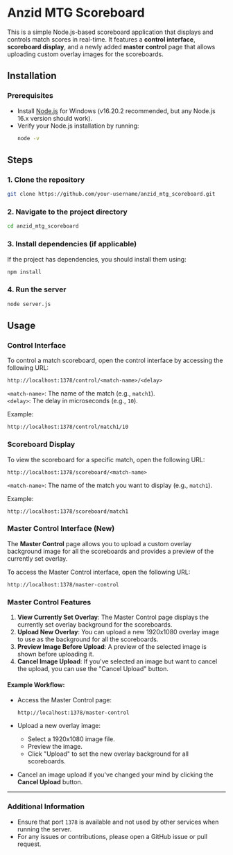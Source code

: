 # Anzid MTG Scoreboard

This is a simple Node.js-based scoreboard application that displays and controls match scores in real-time. It features
a **control interface**, **scoreboard display**, and a newly added **master control** page that allows uploading custom
overlay images for the scoreboards.

## Installation

### Prerequisites

- Install [Node.js](https://nodejs.org/en/download/) for Windows (v16.20.2 recommended, but any Node.js 16.x version
  should work).
- Verify your Node.js installation by running:
  ```bash
  node -v
  ```

## Steps

### 1. Clone the repository

```bash
git clone https://github.com/your-username/anzid_mtg_scoreboard.git
```

### 2. Navigate to the project directory

```bash
cd anzid_mtg_scoreboard
```

### 3. Install dependencies (if applicable)

If the project has dependencies, you should install them using:

```bash
npm install
```

### 4. Run the server

```bash
node server.js
```

## Usage

### Control Interface

To control a match scoreboard, open the control interface by accessing the following URL:

```
http://localhost:1378/control/<match-name>/<delay>
```

`<match-name>`: The name of the match (e.g., `match1`).  
`<delay>`: The delay in microseconds (e.g., `10`).

Example:

```
http://localhost:1378/control/match1/10
```

### Scoreboard Display

To view the scoreboard for a specific match, open the following URL:

```
http://localhost:1378/scoreboard/<match-name>
```

`<match-name>`: The name of the match you want to display (e.g., `match1`).

Example:

```
http://localhost:1378/scoreboard/match1
```

### Master Control Interface (New)

The **Master Control** page allows you to upload a custom overlay background image for all the scoreboards and provides
a preview of the currently set overlay.

To access the Master Control interface, open the following URL:

```
http://localhost:1378/master-control
```

### Master Control Features

1. **View Currently Set Overlay**: The Master Control page displays the currently set overlay background for the
   scoreboards.
2. **Upload New Overlay**: You can upload a new 1920x1080 overlay image to use as the background for all the scoreboards.
3. **Preview Image Before Upload**: A preview of the selected image is shown before uploading it.
4. **Cancel Image Upload**: If you've selected an image but want to cancel the upload, you can use the "Cancel Upload"
   button.

#### Example Workflow:

- Access the Master Control page:
  ```
  http://localhost:1378/master-control
  ```

- Upload a new overlay image:
    - Select a 1920x1080 image file.
    - Preview the image.
    - Click "Upload" to set the new overlay background for all scoreboards.

- Cancel an image upload if you've changed your mind by clicking the **Cancel Upload** button.

---

### Additional Information

- Ensure that port `1378` is available and not used by other services when running the server.
- For any issues or contributions, please open a GitHub issue or pull request.
